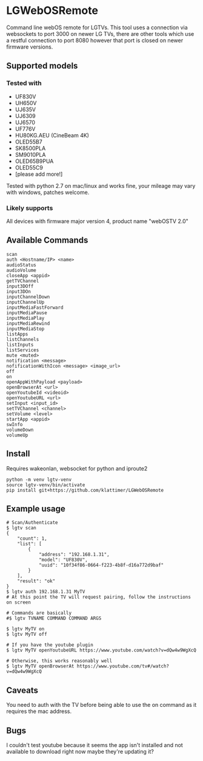 # LGWebOSRemote
Command line webOS remote for LGTVs. This tool uses a connection via websockets to port 3000 on newer LG TVs, there are other tools which use a restful connection to port 8080 however that port is closed on newer firmware versions.

## Supported models

### Tested with

  * UF830V
  * UH650V
  * UJ635V
  * UJ6309
  * UJ6570
  * UF776V
  * HU80KG.AEU (CineBeam 4K)
  * OLED55B7
  * SK8500PLA
  * SM9010PLA
  * OLED65B9PUA
  * OLED55C9
  * [please add more!]

Tested with python 2.7 on mac/linux and works fine, your mileage may vary with windows, patches welcome.

### Likely supports

All devices with firmware major version 4, product name "webOSTV 2.0"

## Available Commands
    scan
    auth <Hostname/IP> <name>
    audioStatus
    audioVolume
    closeApp <appid>
    getTVChannel
    input3DOff
    input3DOn
    inputChannelDown
    inputChannelUp
    inputMediaFastForward
    inputMediaPause
    inputMediaPlay
    inputMediaRewind
    inputMediaStop
    listApps
    listChannels
    listInputs
    listServices
    mute <muted>
    notification <message>
    nofificationWithIcon <message> <image_url>
    off
    on
    openAppWithPayload <payload>
    openBrowserAt <url>
    openYoutubeId <videoid>
    openYoutubeURL <url>
    setInput <input_id>
    setTVChannel <channel>
    setVolume <level>
    startApp <appid>
    swInfo
    volumeDown
    volumeUp

## Install

Requires wakeonlan, websocket for python and iproute2

    python -m venv lgtv-venv
    source lgtv-venv/bin/activate
    pip install git+https://github.com/klattimer/LGWebOSRemote

## Example usage
    # Scan/Authenticate
    $ lgtv scan
    {
        "count": 1,
        "list": [
            {
                "address": "192.168.1.31",
                "model": "UF830V",
                "uuid": "10f34f86-0664-f223-4b8f-d16a772d9baf"
            }
        ],
        "result": "ok"
    }
    $ lgtv auth 192.168.1.31 MyTV
    # At this point the TV will request pairing, follow the instructions on screen

    # Commands are basically
    #$ lgtv TVNAME COMMAND COMMAND ARGS

    $ lgtv MyTV on
    $ lgtv MyTV off

    # If you have the youtube plugin
    $ lgtv MyTV openYoutubeURL https://www.youtube.com/watch?v=dQw4w9WgXcQ

    # Otherwise, this works reasonably well
    $ lgtv MyTV openBrowserAt https://www.youtube.com/tv#/watch?v=dQw4w9WgXcQ

## Caveats

You need to auth with the TV before being able to use the on command as it requires the mac address.

## Bugs

I couldn't test youtube because it seems the app isn't installed and not available to download right now
maybe they're updating it?
